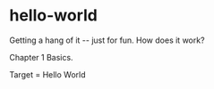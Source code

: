 hello-world
===========

Getting a hang of it -- just for fun. How does it work?

Chapter 1 Basics.

Target = Hello World
